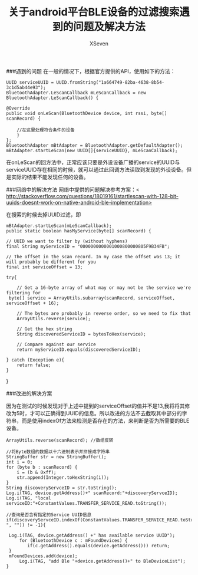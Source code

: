 ﻿---
layout: post
title:  "关于android平台BLE设备的过滤搜索遇到的问题及解决方法"
author: XSeven
tags: site tips-share
---

###遇到的问题
在一般的情况下，根据官方提供的API，使用如下的方法：
    
    UUID serviceUUID = UUID.fromString("1a664749-82ba-4638-8b54-3c1d5ab44e93");
    BluetoothAdapter.LeScanCallback mLeScanCallback = new BluetoothAdapter.LeScanCallback() {
			
    @Override
    public void onLeScan(BluetoothDevice device, int rssi, byte[] scanRecord) {
				
		//在这里处理符合条件的设备		
    	}
    };
    BluetoothAdapter mBtAdapter = BluetoothAdapter.getDefaultAdapter();
    mBtAdapter.startLeScan(new UUID[]{serviceUUID}, mLeScanCallback);
    
在onLeScan的回方法中，正常应该只要是外设设备广播的service的UUID与serviceUUID存在相同的时候，就可以通过此回调方法读取到发现的外设设备。但是实际的结果不能发现任何的设备。

###网络中的解决方法
网络中提供的问题解决参考方案：< http://stackoverflow.com/questions/18019161/startlescan-with-128-bit-uuids-doesnt-work-on-native-android-ble-implementation>

在搜索的时候去掉UUID过滤，即

    mBtAdapter.startLeScan(mLeScanCallback);
    public static boolean hasMyService(byte[] scanRecord) {

    // UUID we want to filter by (without hyphens)
    final String myServiceID = "0000000000001000800000805F9B34FB";

    // The offset in the scan record. In my case the offset was 13; it will probably be different for you
    final int serviceOffset = 13; 

    try{

    	// Get a 16-byte array of what may or may not be the service we're filtering for
	 byte[] service = ArrayUtils.subarray(scanRecord, serviceOffset, serviceOffset + 16);

    	// The bytes are probably in reverse order, so we need to fix that
    	ArrayUtils.reverse(service);

    	// Get the hex string
    	String discoveredServiceID = bytesToHex(service);

    	// Compare against our service
    	return myServiceID.equals(discoveredServiceID);

    } catch (Exception e){
    	return false;
    }

   }

###改进的解决方案
	
因为在测试的时候发现对于上述中提到的serviceOffset的值并不是13,我将将其修改为5时，才可以正确得到UUID的信息。所以改进的方法不去截取其中部分的字符串，而是使用indexOf方法来检测是否存在的方法，来判断是否为所需要的BLE设备。

    ArrayUtils.reverse(scanRecord);	//数组反转
			
    //将Byte数组的数据以十六进制表示并拼接成字符串
    StringBuffer str = new StringBuffer();
    int i = 0;
    for (byte b : scanRecord) {
     	i = (b & 0xff);
     	str.append(Integer.toHexString(i));
    }
    String discoveryServceID = str.toString();
    Log.i(TAG, device.getAddress()+" scanRecord:"+discoveryServceID);
    Log.i(TAG, "local serviceID:"+ConstantValues.TRANSFER_SERVICE_READ.toString());
			
    //查询是否含有指定的Service UUID信息
    if(discoveryServceID.indexOf(ConstantValues.TRANSFER_SERVICE_READ.toString().replace("-", "")) != -1){
				
	 Log.i(TAG, device.getAddress() +" has available service UUID");
    	 for (BluetoothDevice c : mFoundDevices) {
    		if(c.getAddress().equals(device.getAddress())) return;
	 }
	 mFoundDevices.add(device);
    	 Log.i(TAG, "add Ble "+device.getAddress()+" to BleDeviceList");
    }
